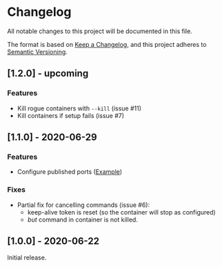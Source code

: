 # Changelog

All notable changes to this project will be documented in this file.

The format is based on [Keep a Changelog](https://keepachangelog.com/en/1.0.0/), and 
this project adheres to [Semantic Versioning](https://semver.org/spec/v2.0.0.html).


## [1.2.0] - upcoming

### Features

 - Kill rogue containers with `--kill` (issue #11)
 - Kill containers if setup fails (issue #7)


## [1.1.0] - 2020-06-29

### Features

 - Configure published ports ([Example](examples/nginx))
 
### Fixes

 - Partial fix for cancelling commands (issue #6):
   - keep-alive token is reset (so the container will stop as configured)
   - _but_ command in container is not killed.


## [1.0.0] - 2020-06-22

Initial release. 
